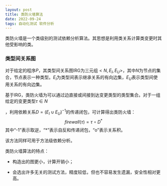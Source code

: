 ```yaml
---
layout: post
title: 类防火墙算法
date: 2022-09-24
tags: 自动化测试 软件分析
---
```


类防火墙是一个类级别的测试依赖分析算法。其思想是利用类关系计算类变更时其他受影响的类。

### 类型间关系图

对于给定的程序$P$，其类型间关系图IRG为三元组$<N,E_I,E_U>$，其中$N$为节点的集合，节点表示一种类型。$E_I$为类型间表示继承关系的有向边集，$E_U$表示类型间使用关系的有向边集。

基于IRG，类防火墙为可以通过边直接或间接到达变更类型的类型集合。对于一组给定的变更类型$\tau \in N$

，利用依赖关系$D=(E_I \cup E_U)^{-1}$的传递闭包，可计算得出类防火墙：
$$
firewall(\tau)=\tau \circ D^*
$$
其中“-1”表示取逆，“*”表示自反和传递闭包，“o”表示关系积。

该方法同样可用于方法级依赖分析。

类防火墙算法的特点：

- 构造出的图更小，计算开销小；

- 会选出许多无关的测试方法，精度较低，但也不容易发生遗漏，安全性相对更高。

  